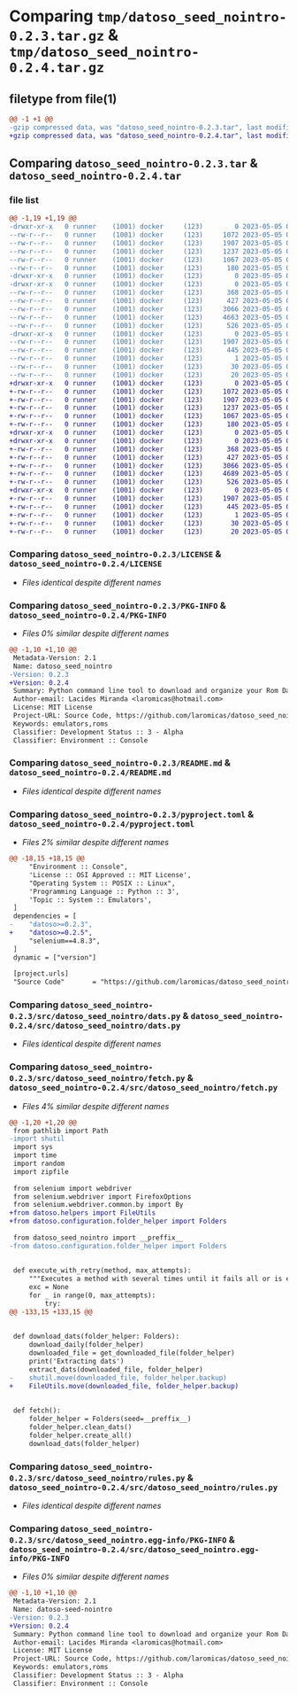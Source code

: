 # Comparing `tmp/datoso_seed_nointro-0.2.3.tar.gz` & `tmp/datoso_seed_nointro-0.2.4.tar.gz`

## filetype from file(1)

```diff
@@ -1 +1 @@
-gzip compressed data, was "datoso_seed_nointro-0.2.3.tar", last modified: Fri May  5 04:12:43 2023, max compression
+gzip compressed data, was "datoso_seed_nointro-0.2.4.tar", last modified: Fri May  5 05:01:42 2023, max compression
```

## Comparing `datoso_seed_nointro-0.2.3.tar` & `datoso_seed_nointro-0.2.4.tar`

### file list

```diff
@@ -1,19 +1,19 @@
-drwxr-xr-x   0 runner    (1001) docker     (123)        0 2023-05-05 04:12:43.017877 datoso_seed_nointro-0.2.3/
--rw-r--r--   0 runner    (1001) docker     (123)     1072 2023-05-05 04:12:28.000000 datoso_seed_nointro-0.2.3/LICENSE
--rw-r--r--   0 runner    (1001) docker     (123)     1907 2023-05-05 04:12:43.017877 datoso_seed_nointro-0.2.3/PKG-INFO
--rw-r--r--   0 runner    (1001) docker     (123)     1237 2023-05-05 04:12:28.000000 datoso_seed_nointro-0.2.3/README.md
--rw-r--r--   0 runner    (1001) docker     (123)     1067 2023-05-05 04:12:28.000000 datoso_seed_nointro-0.2.3/pyproject.toml
--rw-r--r--   0 runner    (1001) docker     (123)      180 2023-05-05 04:12:43.021877 datoso_seed_nointro-0.2.3/setup.cfg
-drwxr-xr-x   0 runner    (1001) docker     (123)        0 2023-05-05 04:12:43.013877 datoso_seed_nointro-0.2.3/src/
-drwxr-xr-x   0 runner    (1001) docker     (123)        0 2023-05-05 04:12:43.017877 datoso_seed_nointro-0.2.3/src/datoso_seed_nointro/
--rw-r--r--   0 runner    (1001) docker     (123)      368 2023-05-05 04:12:28.000000 datoso_seed_nointro-0.2.3/src/datoso_seed_nointro/__init__.py
--rw-r--r--   0 runner    (1001) docker     (123)      427 2023-05-05 04:12:28.000000 datoso_seed_nointro-0.2.3/src/datoso_seed_nointro/actions.py
--rw-r--r--   0 runner    (1001) docker     (123)     3066 2023-05-05 04:12:28.000000 datoso_seed_nointro-0.2.3/src/datoso_seed_nointro/dats.py
--rw-r--r--   0 runner    (1001) docker     (123)     4663 2023-05-05 04:12:28.000000 datoso_seed_nointro-0.2.3/src/datoso_seed_nointro/fetch.py
--rw-r--r--   0 runner    (1001) docker     (123)      526 2023-05-05 04:12:28.000000 datoso_seed_nointro-0.2.3/src/datoso_seed_nointro/rules.py
-drwxr-xr-x   0 runner    (1001) docker     (123)        0 2023-05-05 04:12:43.017877 datoso_seed_nointro-0.2.3/src/datoso_seed_nointro.egg-info/
--rw-r--r--   0 runner    (1001) docker     (123)     1907 2023-05-05 04:12:43.000000 datoso_seed_nointro-0.2.3/src/datoso_seed_nointro.egg-info/PKG-INFO
--rw-r--r--   0 runner    (1001) docker     (123)      445 2023-05-05 04:12:43.000000 datoso_seed_nointro-0.2.3/src/datoso_seed_nointro.egg-info/SOURCES.txt
--rw-r--r--   0 runner    (1001) docker     (123)        1 2023-05-05 04:12:43.000000 datoso_seed_nointro-0.2.3/src/datoso_seed_nointro.egg-info/dependency_links.txt
--rw-r--r--   0 runner    (1001) docker     (123)       30 2023-05-05 04:12:43.000000 datoso_seed_nointro-0.2.3/src/datoso_seed_nointro.egg-info/requires.txt
--rw-r--r--   0 runner    (1001) docker     (123)       20 2023-05-05 04:12:43.000000 datoso_seed_nointro-0.2.3/src/datoso_seed_nointro.egg-info/top_level.txt
+drwxr-xr-x   0 runner    (1001) docker     (123)        0 2023-05-05 05:01:42.564749 datoso_seed_nointro-0.2.4/
+-rw-r--r--   0 runner    (1001) docker     (123)     1072 2023-05-05 05:01:22.000000 datoso_seed_nointro-0.2.4/LICENSE
+-rw-r--r--   0 runner    (1001) docker     (123)     1907 2023-05-05 05:01:42.564749 datoso_seed_nointro-0.2.4/PKG-INFO
+-rw-r--r--   0 runner    (1001) docker     (123)     1237 2023-05-05 05:01:22.000000 datoso_seed_nointro-0.2.4/README.md
+-rw-r--r--   0 runner    (1001) docker     (123)     1067 2023-05-05 05:01:22.000000 datoso_seed_nointro-0.2.4/pyproject.toml
+-rw-r--r--   0 runner    (1001) docker     (123)      180 2023-05-05 05:01:42.564749 datoso_seed_nointro-0.2.4/setup.cfg
+drwxr-xr-x   0 runner    (1001) docker     (123)        0 2023-05-05 05:01:42.564749 datoso_seed_nointro-0.2.4/src/
+drwxr-xr-x   0 runner    (1001) docker     (123)        0 2023-05-05 05:01:42.564749 datoso_seed_nointro-0.2.4/src/datoso_seed_nointro/
+-rw-r--r--   0 runner    (1001) docker     (123)      368 2023-05-05 05:01:22.000000 datoso_seed_nointro-0.2.4/src/datoso_seed_nointro/__init__.py
+-rw-r--r--   0 runner    (1001) docker     (123)      427 2023-05-05 05:01:22.000000 datoso_seed_nointro-0.2.4/src/datoso_seed_nointro/actions.py
+-rw-r--r--   0 runner    (1001) docker     (123)     3066 2023-05-05 05:01:22.000000 datoso_seed_nointro-0.2.4/src/datoso_seed_nointro/dats.py
+-rw-r--r--   0 runner    (1001) docker     (123)     4689 2023-05-05 05:01:22.000000 datoso_seed_nointro-0.2.4/src/datoso_seed_nointro/fetch.py
+-rw-r--r--   0 runner    (1001) docker     (123)      526 2023-05-05 05:01:22.000000 datoso_seed_nointro-0.2.4/src/datoso_seed_nointro/rules.py
+drwxr-xr-x   0 runner    (1001) docker     (123)        0 2023-05-05 05:01:42.564749 datoso_seed_nointro-0.2.4/src/datoso_seed_nointro.egg-info/
+-rw-r--r--   0 runner    (1001) docker     (123)     1907 2023-05-05 05:01:42.000000 datoso_seed_nointro-0.2.4/src/datoso_seed_nointro.egg-info/PKG-INFO
+-rw-r--r--   0 runner    (1001) docker     (123)      445 2023-05-05 05:01:42.000000 datoso_seed_nointro-0.2.4/src/datoso_seed_nointro.egg-info/SOURCES.txt
+-rw-r--r--   0 runner    (1001) docker     (123)        1 2023-05-05 05:01:42.000000 datoso_seed_nointro-0.2.4/src/datoso_seed_nointro.egg-info/dependency_links.txt
+-rw-r--r--   0 runner    (1001) docker     (123)       30 2023-05-05 05:01:42.000000 datoso_seed_nointro-0.2.4/src/datoso_seed_nointro.egg-info/requires.txt
+-rw-r--r--   0 runner    (1001) docker     (123)       20 2023-05-05 05:01:42.000000 datoso_seed_nointro-0.2.4/src/datoso_seed_nointro.egg-info/top_level.txt
```

### Comparing `datoso_seed_nointro-0.2.3/LICENSE` & `datoso_seed_nointro-0.2.4/LICENSE`

 * *Files identical despite different names*

### Comparing `datoso_seed_nointro-0.2.3/PKG-INFO` & `datoso_seed_nointro-0.2.4/PKG-INFO`

 * *Files 0% similar despite different names*

```diff
@@ -1,10 +1,10 @@
 Metadata-Version: 2.1
 Name: datoso_seed_nointro
-Version: 0.2.3
+Version: 0.2.4
 Summary: Python command line tool to download and organize your Rom Dat files.
 Author-email: Lacides Miranda <laromicas@hotmail.com>
 License: MIT License
 Project-URL: Source Code, https://github.com/laromicas/datoso_seed_nointro
 Keywords: emulators,roms
 Classifier: Development Status :: 3 - Alpha
 Classifier: Environment :: Console
```

### Comparing `datoso_seed_nointro-0.2.3/README.md` & `datoso_seed_nointro-0.2.4/README.md`

 * *Files identical despite different names*

### Comparing `datoso_seed_nointro-0.2.3/pyproject.toml` & `datoso_seed_nointro-0.2.4/pyproject.toml`

 * *Files 2% similar despite different names*

```diff
@@ -18,15 +18,15 @@
     "Environment :: Console",
     'License :: OSI Approved :: MIT License',
     "Operating System :: POSIX :: Linux",
     'Programming Language :: Python :: 3',
     'Topic :: System :: Emulators',
 ]
 dependencies = [
-    "datoso>=0.2.3",
+    "datoso>=0.2.5",
     "selenium==4.8.3",
 ]
 dynamic = ["version"]
 
 [project.urls]
 "Source Code"       = "https://github.com/laromicas/datoso_seed_nointro"
```

### Comparing `datoso_seed_nointro-0.2.3/src/datoso_seed_nointro/dats.py` & `datoso_seed_nointro-0.2.4/src/datoso_seed_nointro/dats.py`

 * *Files identical despite different names*

### Comparing `datoso_seed_nointro-0.2.3/src/datoso_seed_nointro/fetch.py` & `datoso_seed_nointro-0.2.4/src/datoso_seed_nointro/fetch.py`

 * *Files 4% similar despite different names*

```diff
@@ -1,20 +1,20 @@
 from pathlib import Path
-import shutil
 import sys
 import time
 import random
 import zipfile
 
 from selenium import webdriver
 from selenium.webdriver import FirefoxOptions
 from selenium.webdriver.common.by import By
+from datoso.helpers import FileUtils
+from datoso.configuration.folder_helper import Folders
 
 from datoso_seed_nointro import __preffix__
-from datoso.configuration.folder_helper import Folders
 
 
 def execute_with_retry(method, max_attempts):
     """Executes a method with several times until it fails all or is executed fine."""
     exc = None
     for _ in range(0, max_attempts):
         try:
@@ -133,15 +133,15 @@
 
 
 def download_dats(folder_helper: Folders):
     download_daily(folder_helper)
     downloaded_file = get_downloaded_file(folder_helper)
     print('Extracting dats')
     extract_dats(downloaded_file, folder_helper)
-    shutil.move(downloaded_file, folder_helper.backup)
+    FileUtils.move(downloaded_file, folder_helper.backup)
 
 
 def fetch():
     folder_helper = Folders(seed=__preffix__)
     folder_helper.clean_dats()
     folder_helper.create_all()
     download_dats(folder_helper)
```

### Comparing `datoso_seed_nointro-0.2.3/src/datoso_seed_nointro/rules.py` & `datoso_seed_nointro-0.2.4/src/datoso_seed_nointro/rules.py`

 * *Files identical despite different names*

### Comparing `datoso_seed_nointro-0.2.3/src/datoso_seed_nointro.egg-info/PKG-INFO` & `datoso_seed_nointro-0.2.4/src/datoso_seed_nointro.egg-info/PKG-INFO`

 * *Files 0% similar despite different names*

```diff
@@ -1,10 +1,10 @@
 Metadata-Version: 2.1
 Name: datoso-seed-nointro
-Version: 0.2.3
+Version: 0.2.4
 Summary: Python command line tool to download and organize your Rom Dat files.
 Author-email: Lacides Miranda <laromicas@hotmail.com>
 License: MIT License
 Project-URL: Source Code, https://github.com/laromicas/datoso_seed_nointro
 Keywords: emulators,roms
 Classifier: Development Status :: 3 - Alpha
 Classifier: Environment :: Console
```

